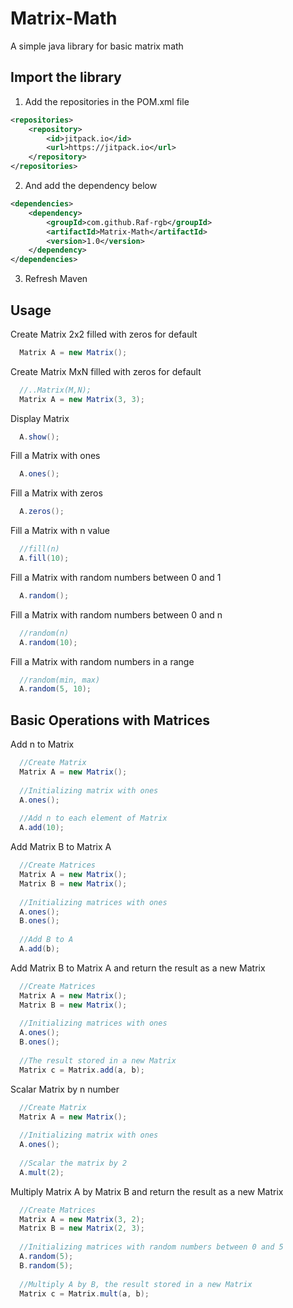 # Matrix-Math
A simple java library for basic matrix math 

## Import the library

1. Add the repositories in the POM.xml file
```xml
<repositories>
    <repository>
        <id>jitpack.io</id>
        <url>https://jitpack.io</url>
    </repository>
</repositories>
```

2. And add the dependency below
```xml
<dependencies>
    <dependency>
        <groupId>com.github.Raf-rgb</groupId>
        <artifactId>Matrix-Math</artifactId>
        <version>1.0</version>
    </dependency>
</dependencies>
```

3. Refresh Maven

## Usage

Create Matrix 2x2 filled with zeros for default

```java
  Matrix A = new Matrix();
```

Create Matrix MxN filled with zeros for default

```java
  //..Matrix(M,N);
  Matrix A = new Matrix(3, 3);
```

Display Matrix

```java
  A.show();
```

Fill a Matrix with ones

```java
  A.ones();
```

Fill a Matrix with zeros

```java
  A.zeros();
```

Fill a Matrix with n value

```java
  //fill(n)
  A.fill(10);
```

Fill a Matrix with random numbers between 0 and 1

```java
  A.random();
```

Fill a Matrix with random numbers between 0 and n

```java
  //random(n)
  A.random(10);
```

Fill a Matrix with random numbers in a range

```java
  //random(min, max)
  A.random(5, 10);
```
## Basic Operations with Matrices

Add n to Matrix

```java
  //Create Matrix
  Matrix A = new Matrix();
  
  //Initializing matrix with ones
  A.ones();
  
  //Add n to each element of Matrix
  A.add(10);
```


Add Matrix B to Matrix A

```java
  //Create Matrices
  Matrix A = new Matrix();
  Matrix B = new Matrix();
  
  //Initializing matrices with ones
  A.ones();
  B.ones();
  
  //Add B to A
  A.add(b);
```
Add Matrix B to Matrix A and return the result as a new Matrix

```java
  //Create Matrices
  Matrix A = new Matrix();
  Matrix B = new Matrix();
  
  //Initializing matrices with ones
  A.ones();
  B.ones();
  
  //The result stored in a new Matrix
  Matrix c = Matrix.add(a, b);
```
Scalar Matrix by n number

```java
  //Create Matrix
  Matrix A = new Matrix();
  
  //Initializing matrix with ones
  A.ones();
  
  //Scalar the matrix by 2
  A.mult(2);
```

Multiply Matrix A by Matrix B and return the result as a new Matrix

```java
  //Create Matrices
  Matrix A = new Matrix(3, 2);
  Matrix B = new Matrix(2, 3);
  
  //Initializing matrices with random numbers between 0 and 5
  A.random(5);
  B.random(5);
  
  //Multiply A by B, the result stored in a new Matrix 
  Matrix c = Matrix.mult(a, b);
```
